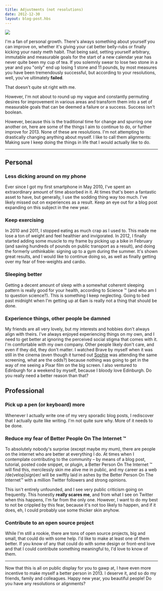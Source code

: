 ```yaml
---
title: Adjustments (not resolutions)
date: 2012-12-30
layout: blog-post.hbs
---
```


![](content/images/newyears_cover.jpg)
<p>I'm a fan of personal growth. There's always something about yourself you can improve on, whether it's giving your cat better belly-rubs or finally kicking your nasty meth habit. That being said, setting yourself arbitrary, immutable and measurable goals for the start of a new calendar year has never quite been my cup of tea. If you solemnly swear to lose two stone in a year and you "only" end up losing 1 stone and 11 pounds, by most measures you have been tremendously successful, but according to your resolutions, well, you've ultimately <strong>failed</strong>.
</p>
<p>That doesn't quite sit right with me.
</p>
<p>However, I'm not about to round up my vague and constantly permuting desires for improvement in various areas and transform them into a set of measurable goals that can be deemed a failure or a success. Success isn't boolean.
</p>
<p>However, because this is the traditional time for change and spurring one another on, here are some of the things I aim to continue to do, or further improve for 2013. None of these are resolutions. I'm not attempting to drastically changing anything about myself. I like to call them alignments: Making sure I keep doing the things in life that I would actually like to do.
</p>

<hr>

<h2>Personal</h2>
<h3>Less dicking around on my phone</h3>
<p>Ever since I got my first smartphone in May 2010, I've spent an extraordinary amount of time absorbed in it. At times that's been a fantastic asset to have, but generally, I use the sodding thing way too much. I've likely missed out on experiences as a result. Keep an eye out for a blog post expanding on this subject in the new year.
</p>
<h3>Keep exercising</h3>
<p>In 2010 and 2011, I stopped eating as much crap as I used to. This made me lose a ton of weight and feel healthier and invigorated. In 2012, I finally started adding some muscle to my frame by picking up a bike in February (and saving hundreds of pounds on public transport as a result), and doing the formerly unthinkable: signing up to a gym during the summer. It's shown great results, and I would like to continue doing so, as well as finally getting over my fear of free-weights and cardio.
</p>
<h3>Sleeping better</h3>
<p>Getting a decent amount of sleep with a somewhat coherent sleeping pattern is really good for your health, according to Science ™ (and who am I to question science?). This is something I keep neglecting. Going to bed past midnight when I'm getting up at 6am is really not a thing that should be done.
</p>
<h3>Experience things, other people be damned</h3>
<p>My friends are all very lovely, but my interests and hobbies don't always align with theirs. I've always enjoyed experiencing things on my own, and I need to get better at ignoring the perceived social stigma that comes with it. I'm comfortable with my own company. Other people likely don't care, and even if they did, they don't matter. I watched Brave by myself when it was still in the cinema (even though it turned out <a href="http://twitter.com/Tawreh">Sophie</a> was attending the same screening, what are the odds?) because nothing was going to get in the way of me seeing a Pixar film on the big screen. I also ventured to Edinburgh for a weekend by myself, because I bloody love Edinburgh. Do you really need a better reason than that?
</p>
<h2>Professional</h2>

<h3>Pick up a pen (or keyboard) more</h3>
<p>Whenever I actually write one of my very sporadic blog posts, I rediscover that I actually quite like writing. I'm not quite sure why. More of it needs to be done.
</p>
<h3>Reduce my fear of Better People On The Internet ™</h3>
<p>To absolutely nobody's surprise (except maybe my mum), there are people on the internet who are better at everything I do. At times when I contemplate contributing to the community – by means of a blog post, tutorial, posted code snippet, or plugin, a Better Person On The Internet ™ will find this, mercilessly skin me alive me in public, and my career as a web /de(velop|sign)er/ will be swiftly laid in ashes by the Better Person On The Internet™ with a million Twitter followers and strong opinions.
</p>
<p>This isn't entirely unfounded, and I see very public criticism going on frequently. This honestly <strong>really scares me</strong>, and from what I see on Twitter when this happens, I'm far from the only one. However, I want to do my best to not be crippled by this fear, because it's not too likely to happen, and if it does, eh, I could probably use some thicker skin anyhow.
</p>
<h3>Contribute to an open source project</h3>
<p>While I'm still a rookie, there are tons of open source projects, big and small, that could do with some help. I'd like to make at least one of them better. If you know of any that could do with some design or front-end love and that I could contribute something meaningful to, I'd love to know of them.
</p>
<hr>
<p>Now that this is all on public display for you to gawp at, I have even more incentive to make myself a better person in 2013. I deserve it, and so do my friends, family and colleagues. Happy new year, you beautiful people! Do you have any resolutions or alignments?</p>
